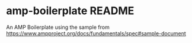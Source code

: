 # amp-boilerplate README

An AMP Boilerplate using the sample from https://www.ampproject.org/docs/fundamentals/spec#sample-document
